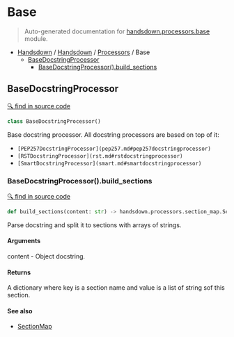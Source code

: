 # Base

> Auto-generated documentation for [handsdown.processors.base](../../../handsdown/processors/base.py) module.

- [Handsdown](../../README.md#handsdown) / [Handsdown](#handsdown) / [Processors](#processors) / Base
  - [BaseDocstringProcessor](#basedocstringprocessor)
    - [BaseDocstringProcessor().build_sections](#basedocstringprocessorbuild_sections)

## BaseDocstringProcessor

[🔍 find in source code](../../../handsdown/processors/base.py#l7)

```python
class BaseDocstringProcessor()
```

Base docstring processor. All docstring processors are based on top of it:

- `[PEP257DocstringProcessor](pep257.md#pep257docstringprocessor)`
- `[RSTDocstringProcessor](rst.md#rstdocstringprocessor)`
- `[SmartDocstringProcessor](smart.md#smartdocstringprocessor)`

### BaseDocstringProcessor().build_sections

[🔍 find in source code](../../../handsdown/processors/base.py#l38)

```python
def build_sections(content: str) -> handsdown.processors.section_map.SectionMap
```

Parse docstring and split it to sections with arrays of strings.

#### Arguments

content - Object docstring.

#### Returns

A dictionary where key is a section name and value is a list of string sof this
section.

#### See also

- [SectionMap](section_map.md#sectionmap)
